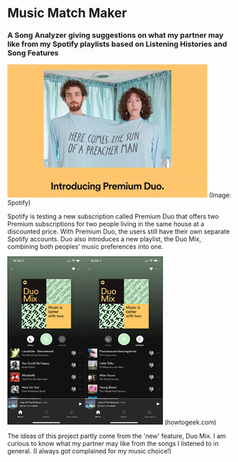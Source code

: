 # Music Match Maker
### A Song Analyzer giving suggestions on what my partner may like from my Spotify playlists based on Listening Histories and Song Features

<img src="img/spotify_duo.jpg" width="450">
(Image: Spotify)

Spotify is testing a new subscription called Premium Duo that offers two Premium subscriptions for two people living in the same house at a discounted price. With Premium Duo, the users still have their own separate Spotify accounts. Duo also introduces a new playlist, the Duo Mix, combining both peoples’ music preferences into one. 

<img src="img/mix.png" width="350">
(howtogeek.com)


The ideas of this project partly come from the 'new' feature, Duo Mix. I am curious to know what my partner may like from the songs I listened to in general. (I always got complained for my music choice!)
